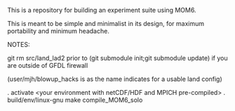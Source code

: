 This is a repository for building an experiment suite using MOM6.

This is meant to be simple and minimalist in its design, for maximum
portability and minimum headache.

NOTES:

git rm src/land_lad2 prior to (git submodule init;git submodule update)
if you are outside of GFDL firewall

(user/mjh/blowup_hacks is as the name indicates for a usable land config)

. activate <your environment with netCDF/HDF and MPICH pre-compiled>
. build/env/linux-gnu
make compile_MOM6_solo
